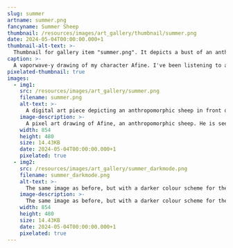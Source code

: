 ```yaml
---
slug: summer
artname: summer.png
fancyname: Summer Sheep
thumbnail: /resources/images/art_gallery/thumbnail/summer.png
date: 2024-05-04T00:00:00.000+1
thumbnail-alt-text: >-
  Thumbnail for gallery item "summer.png". It depicts a bust of an anthropomorphic sheep.
caption: >-
  A vaporwave-y drawing of my character Afine. I've been listening to a lot of vaporwave music recently which inspired the subject matter and colour choices. This started out as a simple warm-up sketch but I got carried away with the rendering and details... I don't do so that often so it's nice to get some practice in that regard once in a while.
pixelated-thumbnail: true
images:
  - img1:
    src: /resources/images/art_gallery/summer.png
    filename: summer.png
    alt-text: >-
      A digital art piece depicting an anthropomorphic sheep in front of an abstract background.
    image-description: >-
      A pixel art drawing of Afine, an anthropomorphic sheep. He is seen sitting with his legs to the side, wearing a bra and skirt made of a translucent pink material with purple rims. He is also wearing a similar purple necklace around his neck. The lighting gives his hair and horns a slightly purple colouration. The background is abstract, with colours and shapes reminiscent of a beach.
    width: 854
    height: 480
    size: 14.43KB
    date: 2024-05-04T00:00:00.000+1
    pixelated: true
  - img2:
    src: /resources/images/art_gallery/summer_darkmode.png
    filename: summer_darkmode.png
    alt-text: >-
      The same image as before, but with a darker colour scheme for the background.
    image-description: >-
      The same image as before, but with a darker colour scheme for the background. It has a slightly colder tint, as if to represent nighttime.
    width: 854
    height: 480
    size: 14.43KB
    date: 2024-05-04T00:00:00.000+1
    pixelated: true
---
```

